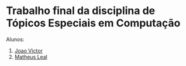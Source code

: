 # Trabalho final da disciplina de Tópicos Especiais em Computação
Alunos:
  1. [Joao Victor](https://github.com/J14/)
  2. [Matheus Leal](https://github.com/MatheusLeall)

